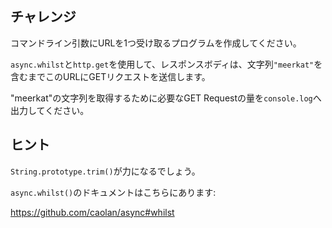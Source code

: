 ## チャレンジ

コマンドライン引数にURLを1つ受け取るプログラムを作成してください。

`async.whilst`と`http.get`を使用して、レスポンスボディは、文字列`"meerkat"`を
含むまでこのURLにGETリクエストを送信します。

"meerkat"の文字列を取得するために必要なGET Requestの量を`console.log`へ出力してください。

## ヒント

`String.prototype.trim()`が力になるでしょう。

`async.whilst()`のドキュメントはこちらにあります:

  https://github.com/caolan/async#whilst
